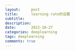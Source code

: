 ```yaml
---
layout:     post
title:      learning rate的设置
subtitle:   
description: 
date:       2022-10-27
categories: deeplearning
tags: deeplearning
comments: true
---
```

